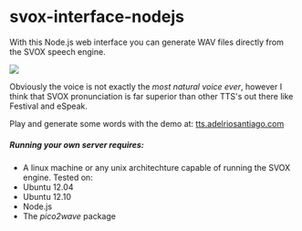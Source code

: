 # svox-interface-nodejs

With this Node.js web interface you can generate WAV files directly from the SVOX speech engine.

![](http://adelriosantiago.com/articles/images/tts-final.png)

Obviously the voice is not exactly the *most natural voice ever*, however I think that SVOX pronunciation is far superior than other TTS's out there like Festival and eSpeak.

Play and generate some words with the demo at: [tts.adelriosantiago.com](http://tts.adelriosantiago.com)

##### Running your own server requires:

 - A linux machine or any unix architechture capable of running the SVOX engine.
 Tested on:
  - Ubuntu 12.04
  - Ubuntu 12.10
 - Node.js
 - The *pico2wave* package





